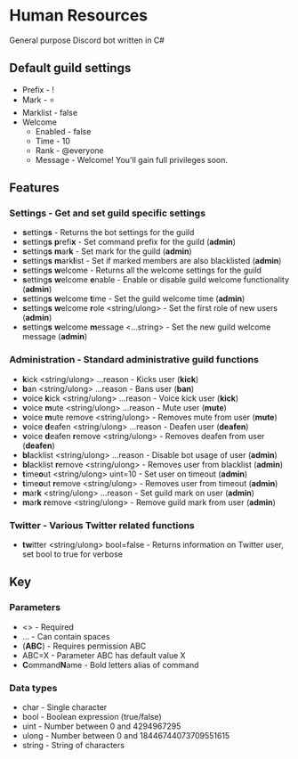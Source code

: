 # Human Resources

General purpose Discord bot written in C#

## Default guild settings

* Prefix - !
* Mark - ⭐
* Marklist - false
* Welcome
  * Enabled - false
  * Time - 10
  * Rank - @everyone
  * Message - Welcome! You'll gain full privileges soon.

## Features

### Settings - Get and set guild specific settings

* **s**etting**s** - Returns the bot settings for the guild
* **s**etting**s** **p**refi**x** <char> - Set command prefix for the guild (**admin**)
* **s**etting**s** **m**ar**k** <char> - Set mark for the guild (**admin**)
* **s**etting**s** **m**ark**l**ist <bool> - Set if marked members are also blacklisted (**admin**)
* **s**etting**s** **w**elcome - Returns all the welcome settings for the guild
* **s**etting**s** **w**elcome **e**nable <bool> - Enable or disable guild welcome functionality (**admin**)
* **s**etting**s** **w**elcome **t**ime <ulong> - Set the guild welcome time (**admin**)
* **s**etting**s** **w**elcome **r**ole <string/ulong> - Set the first role of new users (**admin**)
* **s**etting**s** **w**elcome **m**essage <...string> - Set the new guild welcome message (**admin**)

### Administration - Standard administrative guild functions

* **k**ick <string/ulong> ...reason - Kicks user (**kick**)
* **b**an <string/ulong> ...reason - Bans user (**ban**)
* **v**oice **k**ick <string/ulong> ...reason - Voice kick user (**kick**)
* **v**oice **m**ute <string/ulong> ...reason - Mute user (**mute**)
* **v**oice **m**ute remove <string/ulong> - Removes mute from user (**mute**)
* **v**oice **d**eafen <string/ulong> ...reason - Deafen user (**deafen**)
* **v**oice **d**eafen **r**emove <string/ulong> - Removes deafen from user (**deafen**)
* **bl**acklist <string/ulong> ...reason - Disable bot usage of user (**admin**)
* **bl**acklist **r**emove <string/ulong> - Removes user from blacklist (**admin**)
* **t**ime**o**ut <string/ulong> uint=10 - Set user on timeout (**admin**)
* **t**ime**o**ut **r**emove <string/ulong> - Removes user from timeout (**admin**)
* **m**ar**k** <string/ulong> ...reason - Set guild mark on user (**admin**)
* **m**ar**k** **r**emove <string/ulong> - Remove guild mark from user (**admin**)

### Twitter - Various Twitter related functions

* **tw**itter <string/ulong> bool=false - Returns information on Twitter user, set bool to true for verbose

## Key

### Parameters

* <> - Required
* ... - Can contain spaces
* (**ABC**) - Requires permission ABC
* ABC=X - Parameter ABC has default value X
* **C**ommand**N**ame - Bold letters alias of command

### Data types

* char - Single character
* bool - Boolean expression (true/false)
* uint - Number between 0 and 4294967295
* ulong - Number between 0 and 18446744073709551615
* string - String of characters
